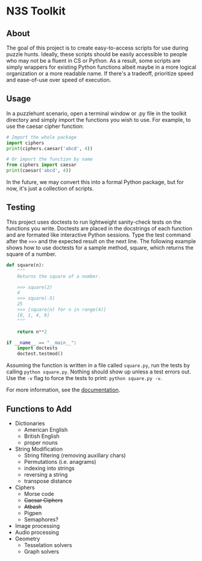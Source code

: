 # N3S Toolkit
## About
The goal of this project is to create easy-to-access scripts for use during puzzle hunts. Ideally, these scripts should be easily accessible to people who may not be a fluent in CS or Python. As a result, some scripts are simply wrappers for existing Python functions albeit maybe in a more logical organization or a more readable name. If there's a tradeoff, prioritize speed and ease-of-use over speed of execution.

## Usage
In a puzzlehunt scenario, open a terminal window or .py file in the toolkit directory and simply import the functions you wish to use. For example, to use the caesar cipher function:
```python
# Import the whole package
import ciphers
print(ciphers.caesar('abcd', 4))

# Or import the function by name
from ciphers import caesar
print(caesar('abcd', 4))
```
In the future, we may convert this into a formal Python package, but for now, it's just a collection of scripts.

## Testing
This project uses doctests to run lightweight sanity-check tests on the functions you write. Doctests are placed in the docstrings of each function and are formated like interactive Python sessions. Type the test command after the ```>>>``` and the expected result on the next line. The following example shows how to use doctests for a sample method, square, which returns the square of a number.
```python
def square(n):
    """
    Returns the square of a number.

    >>> square(2)
    4
    >>> square(-5)
    25
    >>> [square(n) for n in range(4)]
    [0, 1, 4, 9]
    """

    return n**2

if __name__ == "__main__":
    import doctests
    doctest.testmod()
```
Assuming the function is written in a file called ```square.py```, run the tests by calling ```python square.py```. Nothing should show up unless a test errors out. Use the ```-v``` flag to force the tests to print: ```python square.py -v```.

For more information, see the [documentation](https://docs.python.org/3/library/doctest.html).

## Functions to Add
* Dictionaries
    * American English
    * British English
    * proper nouns
* String Modification
    * String filtering (removing auxillary chars)
    * Permutations (i.e. anagrams)
    * indexing into strings
    * reversing a string
    * transpose distance
* Ciphers
    * Morse code
    * ~~Caesar Ciphers~~
    * ~~Atbash~~
    * Pigpen
    * Semaphores?
* Image processing
* Audio processing
* Geometry
    * Tesselation solvers
    * Graph solvers